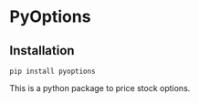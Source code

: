 # PyOptions

## Installation
```
pip install pyoptions
```

This is a python package to price stock options.

